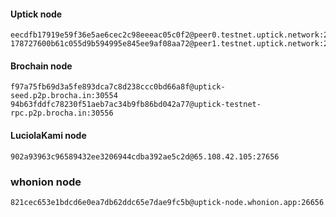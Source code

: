 

#### Uptick node

```
eecdfb17919e59f36e5ae6cec2c98eeeac05c0f2@peer0.testnet.uptick.network:26656
178727600b61c055d9b594995e845ee9af08aa72@peer1.testnet.uptick.network:26656
```

#### Brochain node

```
f97a75fb69d3a5fe893dca7c8d238ccc0bd66a8f@uptick-seed.p2p.brocha.in:30554
94b63fddfc78230f51aeb7ac34b9fb86bd042a77@uptick-testnet-rpc.p2p.brocha.in:30556
```

#### LuciolaKami node

```
902a93963c96589432ee3206944cdba392ae5c2d@65.108.42.105:27656
```
### whonion node

```
821cec653e1bdcd6e0ea7db62ddc65e7dae9fc5b@uptick-node.whonion.app:26656
```
